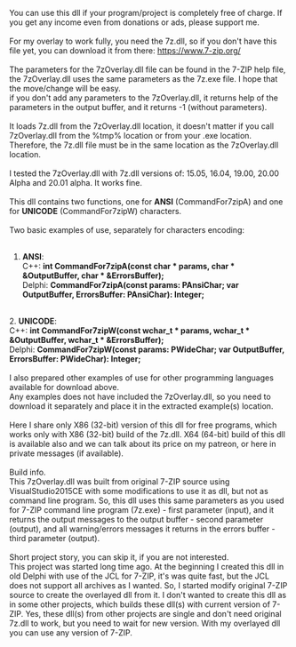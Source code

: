 You can use this dll if your program/project is completely free of charge. If you get any income even from donations or ads, please support me.<br>
<br>
For my overlay to work fully, you need the 7z.dll, so if you don't have this file yet, you can download it from there: <a href=https://www.7-zip.org/>https://www.7-zip.org/</a><br>
<br>
The parameters for the 7zOverlay.dll file can be found in the 7-ZIP help file, the 7zOverlay.dll uses the same parameters as the 7z.exe file. I hope that the move/change will be easy.<br>
if you don't add any parameters to the 7zOverlay.dll, it returns help of the parameters in the output buffer, and it returns -1 (without parameters).<br>
<br>
It loads 7z.dll from the 7zOverlay.dll location, it doesn't matter if you call 7zOverlay.dll from the %tmp% location or from your .exe location. Therefore, the 7z.dll file must be in the same location as the 7zOverlay.dll location.<br>
<br>
I tested the 7zOverlay.dll with 7z.dll versions of: 15.05, 16.04, 19.00, 20.00 Alpha and 20.01 alpha. It works fine.<br>
<br>
This dll contains two functions, one for <b>ANSI</b> (CommandFor7zipA) and one for <b>UNICODE</b> (CommandFor7zipW) characters.<br>
<br>
Two basic examples of use, separately for characters encoding:<br>
<br>
1. <b>ANSI</b>:<br>
C++: <b>int CommandFor7zipA(const char * params, char * &OutputBuffer, char * &ErrorsBuffer);</b><br>
Delphi: <b>CommandFor7zipA(const params: PAnsiChar; var OutputBuffer, ErrorsBuffer: PAnsiChar): Integer;</b><br>
<br>
2. <b>UNICODE</b>:<br>
C++: <b>int CommandFor7zipW(const wchar_t * params, wchar_t * &OutputBuffer, wchar_t * &ErrorsBuffer);</b><br>
Delphi: <b>CommandFor7zipW(const params: PWideChar; var OutputBuffer, ErrorsBuffer: PWideChar): Integer;</b><br>
<br>
I also prepared other examples of use for other programming languages available for download above.<br>
Any examples does not have included the 7zOverlay.dll, so you need to download it separately and place it in the extracted example(s) location.<br>
<br>
Here I share only X86 (32-bit) version of this dll for free programs, which works only with X86 (32-bit) build of the 7z.dll. X64 (64-bit) build of this dll is available also and we can talk about its price on my patreon, or here in private messages (if available).<br>
<br>
Build info.<br>
This 7zOverlay.dll was built from original 7-ZIP source using VisualStudio2015CE with some modifications to use it as dll, but not as command line program. So, this dll uses this same parameters as you used for 7-ZIP command line program (7z.exe) - first parameter (input), and it returns the output messages to the output buffer - second parameter (output), and all warning/errors messages it returns in the errors buffer - third parameter (output).<br>
<br>
Short project story, you can skip it, if you are not interested.<br>
This project was started long time ago. At the beginning I created this dll in old Delphi with use of the JCL for 7-ZIP, it's was quite fast, but the JCL does not support all archives as I wanted. So, I started modify original 7-ZIP source to create the overlayed dll from it. I don't wanted to create this dll as in some other projects, which builds these dll(s) with current version of 7-ZIP. Yes, these dll(s) from other projects are single and don't need original 7z.dll to work, but you need to wait for new version. With my overlayed dll you can use any version of 7-ZIP.<br>
